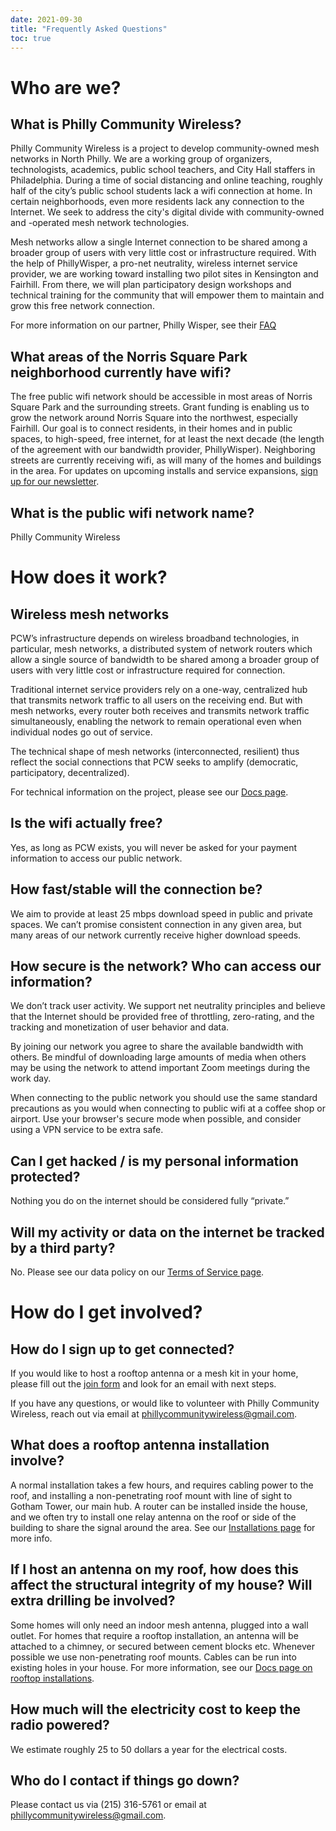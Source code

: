 ```yaml
---
date: 2021-09-30
title: "Frequently Asked Questions"
toc: true
---
```


# Who are we?

## What is Philly Community Wireless?

Philly Community Wireless is a project to develop community-owned mesh networks in North Philly. We are a working group of organizers, technologists, academics, public school teachers, and City Hall staffers in Philadelphia. During a time of social distancing and online teaching, roughly half of the city’s public school students lack a wifi connection at home. In certain neighborhoods, even more residents lack any connection to the Internet. We seek to address the city's digital divide with community-owned and -operated mesh network technologies.

Mesh networks allow a single Internet connection to be shared among a broader group of users with very little cost or infrastructure required. With the help of PhillyWisper, a pro-net neutrality, wireless internet service provider, we are working toward installing two pilot sites in Kensington and Fairhill. From there, we will plan participatory design workshops and technical training for the community that will empower them to maintain and grow this free network connection.

For more information on our partner, Philly Wisper, see their [FAQ](https://phillywisper.net/faq/)

## What areas of the Norris Square Park neighborhood currently have wifi?

The free public wifi network should be accessible in most areas of Norris Square Park and the surrounding streets. Grant funding is enabling us to grow the network around Norris Square into the northwest, especially Fairhill. Our goal is to connect residents, in their homes and in public spaces, to high-speed, free internet, for at least the next decade (the length of the agreement with our bandwidth provider, PhillyWisper). Neighboring streets are currently receiving wifi, as will many of the homes and buildings in the area. For updates on upcoming installs and service expansions, [sign up for our newsletter](https://phillycommunitywireless.us5.list-manage.com/subscribe?u=7a97e4278a5833f5505a85940&id=6af414f631).

## What is the public wifi network name?

Philly Community Wireless

# How does it work?

## Wireless mesh networks

PCW’s infrastructure depends on wireless broadband technologies, in particular, mesh networks, a distributed system of network routers which allow a single source of bandwidth to be shared among a broader group of users with very little cost or infrastructure required for connection.

Traditional internet service providers rely on a one-way, centralized hub that transmits network traffic to all users on the receiving end. But with mesh networks, every router both receives and transmits network traffic simultaneously, enabling the network to remain operational even when individual nodes go out of service.

The technical shape of mesh networks (interconnected, resilient) thus reflect the social connections that PCW seeks to amplify (democratic, participatory, decentralized).

For technical information on the project, please see our [Docs page](https://docs.phillycommunitywireless.org/en/latest/).

## Is the wifi actually free?

Yes, as long as PCW exists, you will never be asked for your payment information to access our public network.

## How fast/stable will the connection be?

We aim to provide at least 25 mbps download speed in public and private spaces. We can’t promise consistent connection in any given area, but many areas of our network currently receive higher download speeds.

## How secure is the network? Who can access our information?

We don’t track user activity. We support net neutrality principles and believe that the Internet should be provided free of throttling, zero-rating, and the tracking and monetization of user behavior and data.

By joining our network you agree to share the available bandwidth with others. Be mindful of downloading large amounts of media when others may be using the network to attend important Zoom meetings during the work day. 

When connecting to the public network you should use the same standard precautions as you would when connecting to public wifi at a coffee shop or airport. Use your browser's secure mode when possible, and consider using a VPN service to be extra safe.

## Can I get hacked / is my personal information protected?

Nothing you do on the internet should be considered fully “private.”

## Will my activity or data on the internet be tracked by a third party?

No. Please see our data policy on our [Terms of Service page](https://phillycommunitywireless.org/termsofservice/).

# How do I get involved?

## How do I sign up to get connected?

If you would like to host a rooftop antenna or a mesh kit in your home, please fill out the [join form](https://docs.google.com/forms/d/e/1FAIpQLSfjx0A9mFxMiXSb1jisgcHFHwTzktsuz4c36Ja1tVOQjjXzow/viewform) and look for an email with next steps.

If you have any questions, or would like to volunteer with Philly Community Wireless, reach out via email at phillycommunitywireless@gmail.com.

## What does a rooftop antenna installation involve?

A normal installation takes a few hours, and requires cabling power to the roof, and installing a non-penetrating roof mount with line of sight to Gotham Tower, our main hub. A router can be installed inside the house, and we often try to install one relay antenna on the roof or side of the building to share the signal around the area. See our [Installations page](https://docs.phillycommunitywireless.org/en/latest/installations/) for more info.

## If I host an antenna on my roof, how does this affect the structural integrity of my house? Will extra drilling be involved?

Some homes will only need an indoor mesh antenna, plugged into a wall outlet. For homes that require a rooftop installation, an antenna will be attached to a chimney, or secured between cement blocks etc. Whenever possible we use non-penetrating roof mounts. Cables can be run into existing holes in your house. For more information, see our [Docs page on rooftop installations](https://docs.phillycommunitywireless.org/en/latest/rooftop%20installation/).

## How much will the electricity cost to keep the radio powered?

We estimate roughly 25 to 50 dollars a year for the electrical costs.

## Who do I contact if things go down?

Please contact us via (215) 316-5761 or email at phillycommunitywireless@gmail.com.

